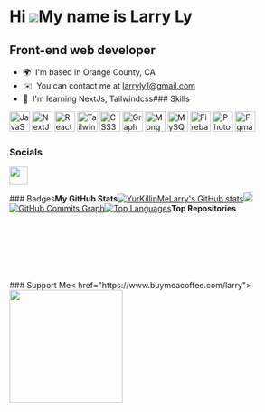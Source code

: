 # Hi ![](https://user-images.githubusercontent.com/18350557/176309783-0785949b-9127-417c-8b55-ab5a4333674e.gif)My name is Larry Ly

## Front-end web developer

- 🌍  I'm based in Orange County, CA
- ✉️  You can contact me at [larryly1@gmail.com](mailto:larryly1@gmail.com)
- 🧠  I'm learning NextJs, Tailwindcss### Skills
<p align="left">
<a href="https://developer.mozilla.org/en-US/docs/Web/JavaScript" target="_blank" rel="noreferrer"><img src="https://raw.githubusercontent.com/danielcranney/readme-generator/main/public/icons/skills/javascript-colored.svg" width="36" height="36" alt="JavaScript" /></a>
<a href="https://nextjs.org/docs" target="_blank" rel="noreferrer"><img src="https://raw.githubusercontent.com/danielcranney/readme-generator/main/public/icons/skills/nextjs-colored.svg" width="36" height="36" alt="NextJs" /></a>
<a href="https://reactjs.org/" target="_blank" rel="noreferrer"><img src="https://raw.githubusercontent.com/danielcranney/readme-generator/main/public/icons/skills/react-colored.svg" width="36" height="36" alt="React" /></a>
<a href="https://tailwindcss.com/" target="_blank" rel="noreferrer"><img src="https://raw.githubusercontent.com/danielcranney/readme-generator/main/public/icons/skills/tailwindcss-colored.svg" width="36" height="36" alt="TailwindCSS" /></a>
<a href="https://www.w3.org/TR/CSS/#css" target="_blank" rel="noreferrer"><img src="https://raw.githubusercontent.com/danielcranney/readme-generator/main/public/icons/skills/css3-colored.svg" width="36" height="36" alt="CSS3" /></a>
<a href="https://graphql.org/" target="_blank" rel="noreferrer"><img src="https://raw.githubusercontent.com/danielcranney/readme-generator/main/public/icons/skills/graphql-colored.svg" width="36" height="36" alt="GraphQL" /></a>
<a href="https://www.mongodb.com/" target="_blank" rel="noreferrer"><img src="https://raw.githubusercontent.com/danielcranney/readme-generator/main/public/icons/skills/mongodb-colored.svg" width="36" height="36" alt="MongoDB" /></a>
<a href="https://www.mysql.com/" target="_blank" rel="noreferrer"><img src="https://raw.githubusercontent.com/danielcranney/readme-generator/main/public/icons/skills/mysql-colored.svg" width="36" height="36" alt="MySQL" /></a>
<a href="https://firebase.google.com/" target="_blank" rel="noreferrer"><img src="https://raw.githubusercontent.com/danielcranney/readme-generator/main/public/icons/skills/firebase-colored.svg" width="36" height="36" alt="Firebase" /></a>
<a href="https://www.adobe.com/uk/products/photoshop.html" target="_blank" rel="noreferrer"><img src="https://raw.githubusercontent.com/danielcranney/readme-generator/main/public/icons/skills/photoshop-colored.svg" width="36" height="36" alt="Photoshop" /></a>
<a href="https://www.figma.com/" target="_blank" rel="noreferrer"><img src="https://raw.githubusercontent.com/danielcranney/readme-generator/main/public/icons/skills/figma-colored.svg" width="36" height="36" alt="Figma" /></a>
</p>

### Socials

 <p align="left">
  <a href="https://www.github.com/YurKillinMeLarry" target="_blank" rel="noreferrer"><img src="https://raw.githubusercontent.com/danielcranney/readme-generator/main/public/icons/socials/github.svg" width="32" height="32" /></a></p>### Badges<b>My GitHub Stats</b><a
 href="http://www.github.com/YurKillinMeLarry"><img src="https://github-readme-stats.vercel.app/api?username=YurKillinMeLarry&show_icons=true&hide=&count_private=true&title_color=14b8a6&text_color=0891b2&icon_color=3382ed&bg_color=181824&hide_border=true&show_icons=true" alt="YurKillinMeLarry's GitHub stats" /></a><a href="http://www.github.com/YurKillinMeLarry"><img
 src="https://github-readme-streak-stats.herokuapp.com/?user=YurKillinMeLarry&stroke=0891b2&background=181824&ring=14b8a6&fire=14b8a6&currStreakNum=0891b2&currStreakLabel=14b8a6&sideNums=0891b2&sideLabels=0891b2&dates=0891b2&hide_border=true" /></a><a
href="http://www.github.com/YurKillinMeLarry"><img src="https://activity-graph.herokuapp.com/graph?username=YurKillinMeLarry&bg_color=181824&color=0891b2&line=3382ed&point=0891b2&area_color=181824&area=true&hide_border=true&custom_title=GitHub%20Commits%20Graph" alt="GitHub Commits Graph" /></a><a href="https://github.com/YurKillinMeLarry" align="left"><img src="https://github-readme-stats.vercel.app/api/top-langs/?username=YurKillinMeLarry&langs_count=10&title_color=14b8a6&text_color=0891b2&icon_color=3382ed&bg_color=181824&hide_border=true&locale=en&custom_title=Top%20%Languages" alt="Top Languages" /></a><b>Top Repositories</b><div width="100%" align="center"></div><br /><br /><br /><br /><br /><br /><br />### Support Me<
href="https://www.buymeacoffee.com/larry"><img src="https://cdn.buymeacoffee.com/buttons/v2/default-yellow.png" width="200" />
